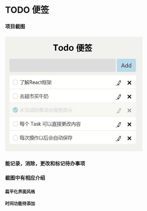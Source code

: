 # TODO 便签
<h3>项目截图<h3/>
<img src="https://github.com/xiaoshiziha/todo/blob/master/image/%E9%A1%B9%E7%9B%AE%E6%88%AA%E5%9B%BE.png" width="450" height="375" alt="图片加载失败时，显示这段字"/>
<h3>能记录，消除，更改和标记待办事项<h3/>
<h3>截图中有相应介绍<h3/>
<h4>扁平化界面风格<h4/>
<h4>时间功能待添加<h4/>
